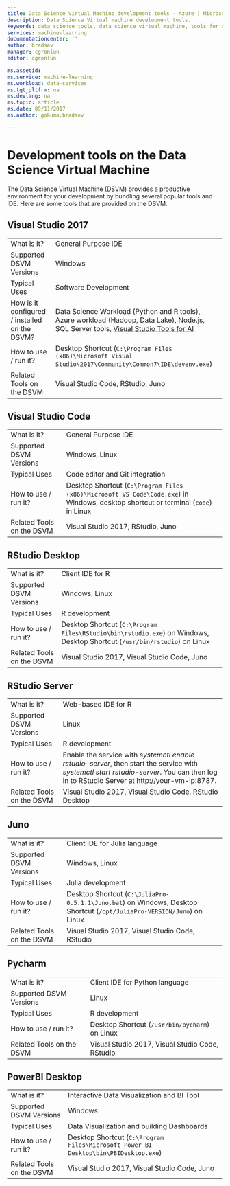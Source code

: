 ```yaml
---
title: Data Science Virtual Machine development tools - Azure | Microsoft Docs
description: Data Science Virtual machine development tools.
keywords: data science tools, data science virtual machine, tools for data science, linux data science
services: machine-learning
documentationcenter: ''
author: bradsev
manager: cgronlun
editor: cgronlun

ms.assetid: 
ms.service: machine-learning
ms.workload: data-services
ms.tgt_pltfrm: na
ms.devlang: na
ms.topic: article
ms.date: 09/11/2017
ms.author: gokuma;bradsev

---
```


# Development tools on the Data Science Virtual Machine

The Data Science Virtual Machine (DSVM) provides a productive environment for your development by bundling several popular tools and IDE. Here are some tools that are provided on the DSVM. 

## Visual Studio 2017  
|    |           |
| ------------- | ------------- |
| What is it?   | General Purpose IDE      |
| Supported DSVM Versions      | Windows      |
| Typical Uses      | Software Development    |
| How is it configured / installed on the DSVM?      | Data Science Workload (Python and R tools), Azure workload (Hadoop, Data Lake), Node.js, SQL Server tools, [Visual Studio Tools for AI](https://github.com/Microsoft/vs-tools-for-ai)    |
| How to use / run it?      | Desktop Shortcut (`C:\Program Files (x86)\Microsoft Visual Studio\2017\Community\Common7\IDE\devenv.exe`)    |
| Related Tools on the DSVM      |     Visual Studio Code, RStudio, Juno  |

## Visual Studio Code 
|    |           |
| ------------- | ------------- |
| What is it?   | General Purpose IDE      |
| Supported DSVM Versions      | Windows, Linux     |
| Typical Uses      | Code editor and Git integration   |
| How to use / run it?      | Desktop Shortcut (`C:\Program Files (x86)\Microsoft VS Code\Code.exe`) in Windows, desktop shortcut or terminal (`code`) in Linux    |
| Related Tools on the DSVM      |     Visual Studio 2017, RStudio, Juno  |

## RStudio  Desktop 
|    |           |
| ------------- | ------------- |
| What is it?   | Client IDE for R    |
| Supported DSVM Versions      | Windows, Linux      |
| Typical Uses      |  R development     |
| How to use / run it?      | Desktop Shortcut (`C:\Program Files\RStudio\bin\rstudio.exe`) on Windows, Desktop Shortcut (`/usr/bin/rstudio`) on Linux      |
| Related Tools on the DSVM      |   Visual Studio 2017, Visual Studio Code, Juno      |

## RStudio  Server 
|    |           |
| ------------- | ------------- |
| What is it?   | Web-based IDE for R    |
| Supported DSVM Versions      | Linux      |
| Typical Uses      |  R development     |
| How to use / run it?      | Enable the service with _systemctl enable rstudio-server_, then start the service with _systemctl start rstudio-server_. You can then log in to RStudio Server at http://your-vm-ip:8787.       |
| Related Tools on the DSVM      |   Visual Studio 2017, Visual Studio Code, RStudio Desktop      |

## Juno 
|    |           |
| ------------- | ------------- |
| What is it?   | Client IDE for Julia language   |
| Supported DSVM Versions      | Windows, Linux      |
| Typical Uses      |  Julia development     |
| How to use / run it?      | Desktop Shortcut (`C:\JuliaPro-0.5.1.1\Juno.bat`) on Windows, Desktop Shortcut (`/opt/JuliaPro-VERSION/Juno`) on Linux      |
| Related Tools on the DSVM      |   Visual Studio 2017, Visual Studio Code, RStudio      |

## Pycharm
|    |           |
| ------------- | ------------- |
| What is it?   | Client IDE for Python language    |
| Supported DSVM Versions      | Linux      |
| Typical Uses      |  R development     |
| How to use / run it?      | Desktop Shortcut (`/usr/bin/pycharm`) on Linux      |
| Related Tools on the DSVM      |   Visual Studio 2017, Visual Studio Code, RStudio      |



## PowerBI Desktop 
|    |           |
| ------------- | ------------- |
| What is it?   | Interactive Data Visualization and BI Tool    |
| Supported DSVM Versions      | Windows  |
| Typical Uses      |  Data Visualization and building Dashboards   |
| How to use / run it?      | Desktop Shortcut (`C:\Program Files\Microsoft Power BI Desktop\bin\PBIDesktop.exe`)      |
| Related Tools on the DSVM      |   Visual Studio 2017, Visual Studio Code, Juno      |

